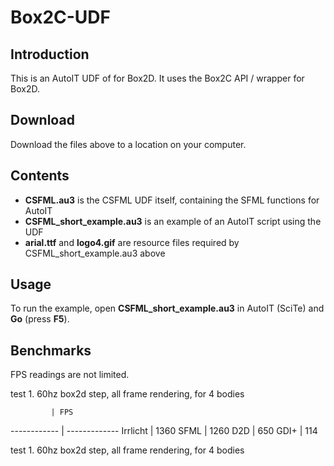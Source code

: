 # Box2C-UDF

## Introduction

This is an AutoIT UDF of for Box2D.  It uses the Box2C API / wrapper for Box2D.


## Download

Download the files above to a location on your computer.

## Contents

- **CSFML.au3** is the CSFML UDF itself, containing the SFML functions for AutoIT
- **CSFML_short_example.au3** is an example of an AutoIT script using the UDF
- **arial.ttf** and **logo4.gif** are resource files required by CSFML_short_example.au3 above

## Usage

To run the example, open **CSFML_short_example.au3** in AutoIT (SciTe) and **Go** (press **F5**).

## Benchmarks

FPS readings are not limited.

test 1. 60hz box2d step, all frame rendering, for 4 bodies

             | FPS          
------------ | -------------
Irrlicht | 1360
SFML | 1260
D2D | 650
GDI+ | 114





test 1. 60hz box2d step, all frame rendering, for 4 bodies



